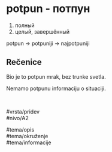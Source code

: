 # potpun - потпун

1. полный  
2. целый, завершённый

potpun → potpuniji → najpotpuniji

## Rečenice

Bio je to potpun mrak, bez trunke svetla.

Nemamo potpunu informaciju o situaciji.

<br>

#vrsta/pridev  
#nivo/A2  

#tema/opis  
#tema/okruženje  
#tema/informacije

